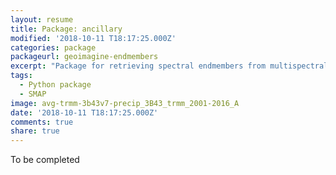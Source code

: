```yaml
---
layout: resume
title: Package: ancillary
modified: '2018-10-11 T18:17:25.000Z'
categories: package
packageurl: geoimagine-endmembers
excerpt: "Package for retrieving spectral endmembers from multispectral optical data."
tags:
  - Python package
  - SMAP
image: avg-trmm-3b43v7-precip_3B43_trmm_2001-2016_A
date: '2018-10-11 T18:17:25.000Z'
comments: true
share: true
---
```


To be completed
